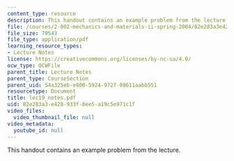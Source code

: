 ```yaml
---
content_type: resource
description: This handout contains an example problem from the lecture.
file: /courses/2-002-mechanics-and-materials-ii-spring-2004/82e283a3e428933f8ee5a19c5e971c1f_lec19_notes.pdf
file_size: 79543
file_type: application/pdf
learning_resource_types:
- Lecture Notes
license: https://creativecommons.org/licenses/by-nc-sa/4.0/
ocw_type: OCWFile
parent_title: Lecture Notes
parent_type: CourseSection
parent_uid: 54a325eb-e800-5924-972f-08611aabb551
resourcetype: Document
title: lec19_notes.pdf
uid: 82e283a3-e428-933f-8ee5-a19c5e971c1f
video_files:
  video_thumbnail_file: null
video_metadata:
  youtube_id: null
---
```

This handout contains an example problem from the lecture.